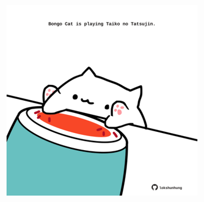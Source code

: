 <!-- built at 05/04/2023, 09:01:04 UTC -->
<p align="center">
  <img width="500" height="500" src="./ReadmeImage.svg">
</p>
